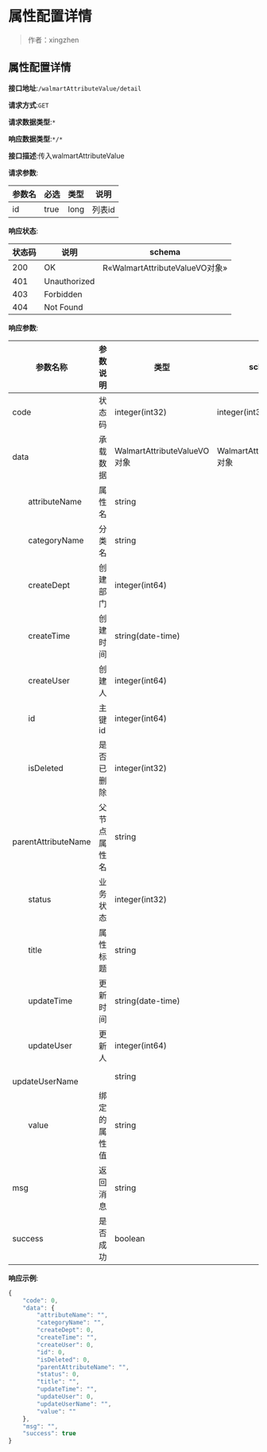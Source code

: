 # 属性配置详情

> 作者：xingzhen

## 属性配置详情


**接口地址**:`/walmartAttributeValue/detail`


**请求方式**:`GET`


**请求数据类型**:`*`


**响应数据类型**:`*/*`


**接口描述**:传入walmartAttributeValue


**请求参数**:

|参数名|必选|类型|说明|
|:----    |:---|:----- |-----   |
|id |true  |long |列表id |


**响应状态**:


| 状态码 | 说明 | schema |
| -------- | -------- | ----- | 
|200|OK|R«WalmartAttributeValueVO对象»|
|401|Unauthorized||
|403|Forbidden||
|404|Not Found||


**响应参数**:


| 参数名称 | 参数说明 | 类型 | schema |
| -------- | -------- | ----- |----- | 
|code|状态码|integer(int32)|integer(int32)|
|data|承载数据|WalmartAttributeValueVO对象|WalmartAttributeValueVO对象|
|&emsp;&emsp;attributeName|属性名|string||
|&emsp;&emsp;categoryName|分类名|string||
|&emsp;&emsp;createDept|创建部门|integer(int64)||
|&emsp;&emsp;createTime|创建时间|string(date-time)||
|&emsp;&emsp;createUser|创建人|integer(int64)||
|&emsp;&emsp;id|主键id|integer(int64)||
|&emsp;&emsp;isDeleted|是否已删除|integer(int32)||
|&emsp;&emsp;parentAttributeName|父节点属性名|string||
|&emsp;&emsp;status|业务状态|integer(int32)||
|&emsp;&emsp;title|属性标题|string||
|&emsp;&emsp;updateTime|更新时间|string(date-time)||
|&emsp;&emsp;updateUser|更新人|integer(int64)||
|&emsp;&emsp;updateUserName||string||
|&emsp;&emsp;value|绑定的属性值|string||
|msg|返回消息|string||
|success|是否成功|boolean||


**响应示例**:
```javascript
{
	"code": 0,
	"data": {
		"attributeName": "",
		"categoryName": "",
		"createDept": 0,
		"createTime": "",
		"createUser": 0,
		"id": 0,
		"isDeleted": 0,
		"parentAttributeName": "",
		"status": 0,
		"title": "",
		"updateTime": "",
		"updateUser": 0,
		"updateUserName": "",
		"value": ""
	},
	"msg": "",
	"success": true
}
```